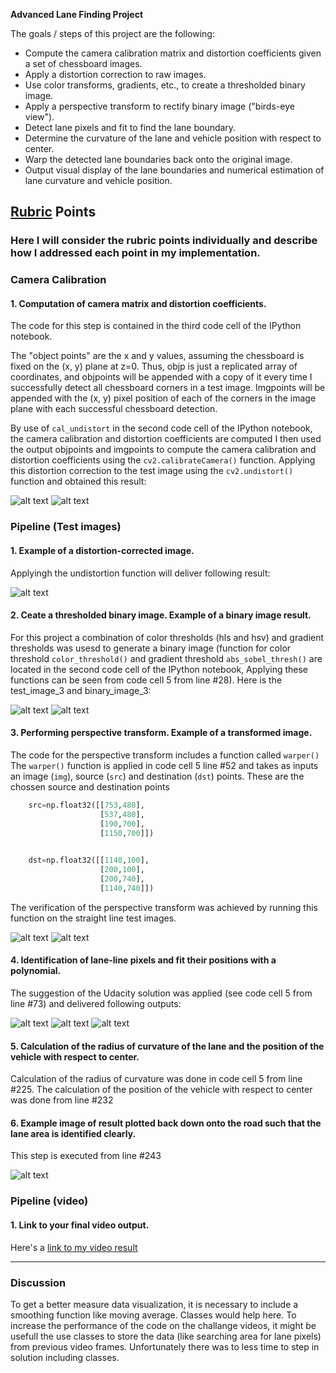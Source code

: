 
**Advanced Lane Finding Project**

The goals / steps of this project are the following:

* Compute the camera calibration matrix and distortion coefficients given a set of chessboard images.
* Apply a distortion correction to raw images.
* Use color transforms, gradients, etc., to create a thresholded binary image.
* Apply a perspective transform to rectify binary image ("birds-eye view").
* Detect lane pixels and fit to find the lane boundary.
* Determine the curvature of the lane and vehicle position with respect to center.
* Warp the detected lane boundaries back onto the original image.
* Output visual display of the lane boundaries and numerical estimation of lane curvature and vehicle position.

[//]: # (Image References)

[image1]: ./output_images/corners/corners_calibration3.jpg "Detect Chessboard Corners"
[image2]: ./output_images/undistorted/undist_calibration3.jpg
[image3]: ./output_images/undistorted/undist_test6.jpg 
[image4]: ./output_images/undistorted/undist_test3.jpg
[image5]: ./output_images/pipeline/comb_test3.jpg
[image6]: ./output_images/warped/perspective_undist_straight_lines1.jpg
[image7]: ./output_images/warped/perspective_undist_straight_lines2.jpg
[image8]: ./output_images/warped/warped_test3.jpg
[image9]: ./output_images/find_lanes/sliding_window.png
[image10]: ./output_images/find_lanes/ploynominal.png
[image11]: ./output_images/find_lanes/unwarped_with_data.png

[video1]: ./output_video.mp4 "Video"

## [Rubric](https://review.udacity.com/#!/rubrics/571/view) Points

### Here I will consider the rubric points individually and describe how I addressed each point in my implementation.  

### Camera Calibration


#### 1. Computation of camera matrix and distortion coefficients.

The code for this step is contained in the third code cell of the IPython notebook.

The "object points" are the x and y values, assuming the chessboard is fixed on the (x, y) plane at z=0. Thus, objp is just a replicated array of coordinates, and objpoints will be appended with a copy of it every time I successfully detect all chessboard corners in a test image. Imgpoints will be appended with the (x, y) pixel position of each of the corners in the image plane with each successful chessboard detection.

By use of `cal_undistort` in the second code cell of the IPython notebook, the camera calibration and distortion coefficients are computed
I then used the output objpoints and imgpoints to compute the camera calibration and distortion coefficients using the `cv2.calibrateCamera()` function. Applying this distortion correction to the test image using the `cv2.undistort()` function and obtained this result:

![alt text][image1] ![alt text][image2]



### Pipeline (Test images)


#### 1. Example of a distortion-corrected image.

Applyingh the undistortion function will deliver following result:

![alt text][image3]


#### 2. Ceate a thresholded binary image.  Example of a binary image result.

For this project a combination of color thresholds (hls and hsv) and gradient thresholds was usesd to generate a binary image (function for color threshold `color_threshold()` and gradient threshold `abs_sobel_thresh()` are located in the second code cell of the IPython notebook, Applying these functions can be seen from  code cell 5 from line #28). Here is the test_image_3 and binary_image_3:

![alt text][image4] ![alt text][image5]


#### 3. Performing perspective transform. Example of a transformed image.

The code for the perspective transform includes a function called `warper()`  The `warper()` function is applied in code cell 5 line #52 and takes as inputs an image (`img`), source (`src`) and destination (`dst`) points.  These are the chossen source and destination points 

```python
    src=np.float32([[753,480],
                    [537,480],
                    [190,700],
                    [1150,700]])

    
    dst=np.float32([[1140,100],
                    [200,100],
                    [200,740],
                    [1140,740]])
```


The verification of the perspective transform was achieved by running this function on the straight line test images. 

![alt text][image6] ![alt text][image7] 


#### 4. Identification of lane-line pixels and fit their positions with a polynomial.

The suggestion of the Udacity solution was applied (see code cell 5 from line #73) and delivered following outputs:

![alt text][image8]
![alt text][image9]
![alt text][image10]


#### 5. Calculation of the radius of curvature of the lane and the position of the vehicle with respect to center.

Calculation of the radius of curvature was done in code cell 5 from line #225. The calculation of the position of the vehicle with respect to center was done from line #232


#### 6. Example image of result plotted back down onto the road such that the lane area is identified clearly.

This step is executed from line #243

![alt text][image11]




### Pipeline (video)

#### 1. Link to your final video output.  
Here's a [link to my video result](./output_video.mp4)

---

### Discussion

To get a better measure data visualization, it is necessary to include a smoothing function like moving average. Classes would help here.
To increase the performance of the code on the challange videos, it might be usefull the use classes to store the data (like searching area for lane pixels) from previous video frames.
Unfortunately there was to less time to step in solution including classes.


